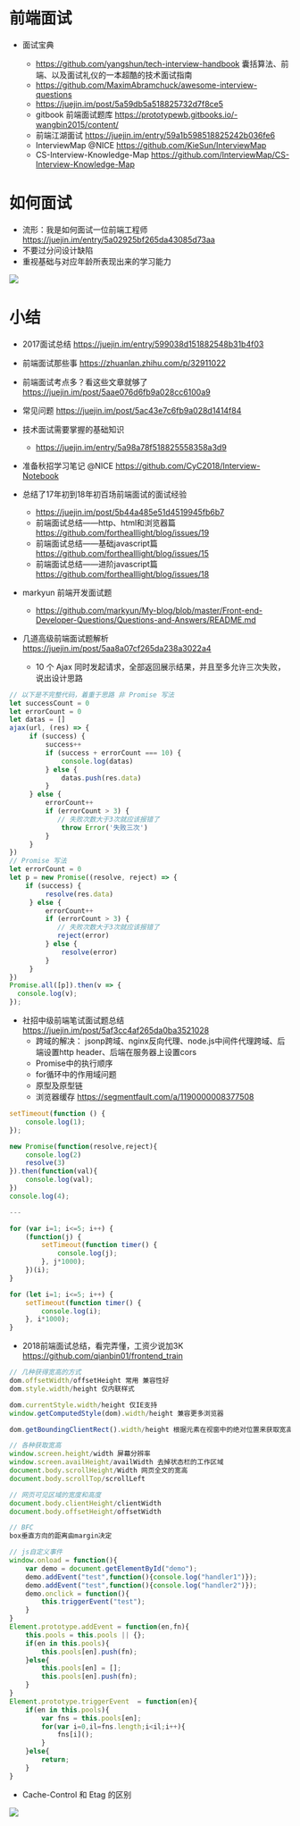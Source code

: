 # 前端面试

- 面试宝典

  - <https://github.com/yangshun/tech-interview-handbook> 囊括算法、前端、以及面试礼仪的一本超酷的技术面试指南
  - <https://github.com/MaximAbramchuck/awesome-interview-questions>
  - <https://juejin.im/post/5a59db5a518825732d7f8ce5>
  - gitbook 前端面试题库 <https://prototypewb.gitbooks.io/-wangbin2015/content/>
  - 前端江湖面试 <https://juejin.im/entry/59a1b598518825242b036fe6>
  - InterviewMap @NICE https://github.com/KieSun/InterviewMap
  - CS-Interview-Knowledge-Map https://github.com/InterviewMap/CS-Interview-Knowledge-Map

# 如何面试

- 流形：我是如何面试一位前端工程师 <https://juejin.im/entry/5a02925bf265da43085d73aa>
- 不要过分问设计缺陷
- 重视基础与对应年龄所表现出来的学习能力

![](/static/img/js/interview-ali.jpg)

# 小结

- 2017面试总结 <https://juejin.im/entry/599038d151882548b31b4f03>
- 前端面试那些事 <https://zhuanlan.zhihu.com/p/32911022>
- 前端面试考点多？看这些文章就够了 <https://juejin.im/post/5aae076d6fb9a028cc6100a9>
- 常见问题 https://juejin.im/post/5ac43e7c6fb9a028d1414f84
- 技术面试需要掌握的基础知识

  - <https://juejin.im/entry/5a98a78f518825558358a3d9>

- 准备秋招学习笔记 @NICE <https://github.com/CyC2018/Interview-Notebook>

- 总结了17年初到18年初百场前端面试的面试经验
    - https://juejin.im/post/5b44a485e51d4519945fb6b7
    - 前端面试总结——http、html和浏览器篇 https://github.com/forthealllight/blog/issues/19
    - 前端面试总结——基础javascript篇 https://github.com/forthealllight/blog/issues/15
    - 前端面试总结——进阶javascript篇 https://github.com/forthealllight/blog/issues/18

- markyun 前端开发面试题 
    - https://github.com/markyun/My-blog/blob/master/Front-end-Developer-Questions/Questions-and-Answers/README.md

- 几道高级前端面试题解析 https://juejin.im/post/5aa8a07cf265da238a3022a4
    - 10 个 Ajax 同时发起请求，全部返回展示结果，并且至多允许三次失败，说出设计思路

```js
// 以下是不完整代码，着重于思路 非 Promise 写法
let successCount = 0
let errorCount = 0
let datas = []
ajax(url, (res) => {
     if (success) {
         success++
         if (success + errorCount === 10) {
             console.log(datas)
         } else {
             datas.push(res.data)
         }
     } else {
         errorCount++
         if (errorCount > 3) {
            // 失败次数大于3次就应该报错了
             throw Error('失败三次')
         }
     }
})
// Promise 写法
let errorCount = 0
let p = new Promise((resolve, reject) => {
    if (success) {
         resolve(res.data)
     } else {
         errorCount++
         if (errorCount > 3) {
            // 失败次数大于3次就应该报错了
            reject(error)
         } else {
             resolve(error)
         }
     }
})
Promise.all([p]).then(v => {
  console.log(v);
});
```


- 社招中级前端笔试面试题总结 https://juejin.im/post/5af3cc4af265da0ba3521028
    - 跨域的解决： jsonp跨域、nginx反向代理、node.js中间件代理跨域、后端设置http header、后端在服务器上设置cors
    - Promise中的执行顺序
    - for循环中的作用域问题
    - 原型及原型链
    - 浏览器缓存 https://segmentfault.com/a/1190000008377508

```js
setTimeout(function () {
    console.log(1);
});

new Promise(function(resolve,reject){
    console.log(2)
    resolve(3)
}).then(function(val){
    console.log(val);
})
console.log(4);

---

for (var i=1; i<=5; i++) { 
    (function(j) { 
        setTimeout(function timer() { 
            console.log(j); 
        }, j*1000); 
    })(i); 
}

for (let i=1; i<=5; i++) { 
    setTimeout(function timer() { 
        console.log(i);
    }, i*1000); 
}
```    

- 2018前端面试总结，看完弄懂，工资少说加3K https://github.com/qianbin01/frontend_train

```js
// 几种获得宽高的方式
dom.offsetWidth/offsetHeight 常用 兼容性好
dom.style.width/height 仅内联样式

dom.currentStyle.width/height 仅IE支持
window.getComputedStyle(dom).width/height 兼容更多浏览器

dom.getBoundingClientRect().width/height 根据元素在视窗中的绝对位置来获取宽高的

// 各种获取宽高
window.screen.height/width 屏幕分辨率
window.screen.availHeight/availWidth 去掉状态栏的工作区域
document.body.scrollHeight/Width 网页全文的宽高
document.body.scrollTop/scrollLeft

// 网页可见区域的宽度和高度
document.body.clientHeight/clientWidth 
document.body.offsetHeight/offsetWidth

// BFC 
box垂直方向的距离由margin决定

// js自定义事件
window.onload = function(){
    var demo = document.getElementById("demo");
    demo.addEvent("test",function(){console.log("handler1")});
    demo.addEvent("test",function(){console.log("handler2")});
    demo.onclick = function(){
        this.triggerEvent("test");
    }
}
Element.prototype.addEvent = function(en,fn){
    this.pools = this.pools || {};
    if(en in this.pools){
        this.pools[en].push(fn);
    }else{
        this.pools[en] = [];
        this.pools[en].push(fn);
    }
}
Element.prototype.triggerEvent  = function(en){
    if(en in this.pools){
        var fns = this.pools[en];
        for(var i=0,il=fns.length;i<il;i++){
            fns[i]();
        }
    }else{
        return;
    }
}
```

- Cache-Control 和 Etag 的区别

![](https://camo.githubusercontent.com/753aab5335485def21048dea827bb4571e9792a2/687474703a2f2f7064346172307534712e626b742e636c6f7564646e2e636f6d2f2545352538432542412545352538382541422545352539422542452e706e67)
